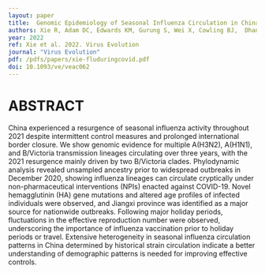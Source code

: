 ```yaml
---
layout: paper
title:  Genomic Epidemiology of Seasonal Influenza Circulation in China During Prolonged Border Closure from 2020 to 2021.
authors: Xie R, Adam DC, Edwards KM, Gurung S, Wei X, Cowling BJ,  Dhanasekaran V
year: 2022
ref: Xie et al. 2022. Virus Evolution
journal: "Virus Evolution"
pdf: /pdfs/papers/xie-fluduringcovid.pdf
doi: 10.1093/ve/veac062
---
```


# ABSTRACT
China experienced a resurgence of seasonal influenza activity throughout 2021 despite intermittent control measures and prolonged international border closure. 
We show genomic evidence for multiple A(H3N2), A(H1N1), and B/Victoria transmission lineages circulating over three years, with the 2021 resurgence mainly driven by two B/Victoria clades. 
Phylodynamic analysis revealed unsampled ancestry prior to widespread outbreaks in December 2020, showing influenza lineages can circulate cryptically under non-pharmaceutical interventions (NPIs) enacted against COVID-19. 
Novel hemagglutinin (HA) gene mutations and altered age profiles of infected individuals were observed, and Jiangxi province was identified as a major source for nationwide outbreaks. 
Following major holiday periods, fluctuations in the effective reproduction number were observed, underscoring the importance of influenza vaccination prior to holiday periods or travel. 
Extensive heterogeneity in seasonal influenza circulation patterns in China determined by historical strain circulation indicate a better understanding of demographic patterns is needed for improving effective controls.